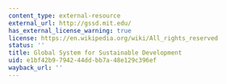 ```yaml
---
content_type: external-resource
external_url: http://gssd.mit.edu/
has_external_license_warning: true
license: https://en.wikipedia.org/wiki/All_rights_reserved
status: ''
title: Global System for Sustainable Development
uid: e1bf42b9-7942-44dd-bb7a-48e129c396ef
wayback_url: ''
---
```

